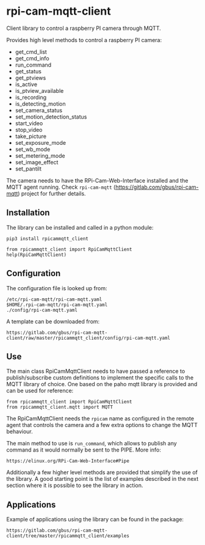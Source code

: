 # rpi-cam-mqtt-client

Client library to control a raspberry PI camera through MQTT.

Provides high level methods to control a raspberry PI camera:
  - get_cmd_list
  - get_cmd_info
  - run_command
  - get_status
  - get_ptviews
  - is_active
  - is_ptview_available
  - is_recording
  - is_detecting_motion
  - set_camera_status
  - set_motion_detection_status
  - start_video
  - stop_video
  - take_picture
  - set_exposure_mode
  - set_wb_mode
  - set_metering_mode
  - set_image_effect
  - set_pantilt

The camera needs to have the RPi-Cam-Web-Interface installed and the MQTT agent running. Check `rpi-cam-mqtt` (https://gitlab.com/gbus/rpi-cam-mqtt) project for further details.

## Installation

The library can be installed and called in a python module:

    pip3 install rpicammqtt_client

    from rpicammqtt_client import RpiCamMqttClient
    help(RpiCamMqttClient)

## Configuration

The configuration file is looked up from:

    /etc/rpi-cam-mqtt/rpi-cam-mqtt.yaml
    $HOME/.rpi-cam-mqtt/rpi-cam-mqtt.yaml
    ./config/rpi-cam-mqtt.yaml

A template can be downloaded from:

    https://gitlab.com/gbus/rpi-cam-mqtt-client/raw/master/rpicammqtt_client/config/rpi-cam-mqtt.yaml
     

## Use

The main class RpiCamMqttClient needs to have passed a reference to publish/subscribe custom definitions to implement the specific calls to the MQTT library of choice.
One based on the paho mqtt library is provided and can be used for reference:

    from rpicammqtt_client import RpiCamMqttClient
    from rpicammqtt_client.mqtt import MQTT


The RpiCamMqttClient needs the `rpicam` name as configured in the remote agent that controls the camera and a few extra options to change the MQTT behaviour.

The main method to use is `run_command`, which allows to publish any command as it would normally be sent to the PIPE. More info:

    https://elinux.org/RPi-Cam-Web-Interface#Pipe
    
Additionally a few higher level methods are provided that simplify the use of the library.
A good starting point is the list of examples described in the next section where it is possible to see the library in action. 


## Applications

Example of applications using the library can be found in the package:

    https://gitlab.com/gbus/rpi-cam-mqtt-client/tree/master/rpicammqtt_client/examples

